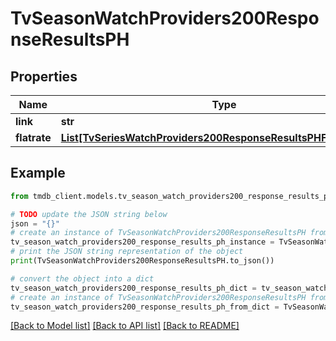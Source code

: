 # TvSeasonWatchProviders200ResponseResultsPH


## Properties

Name | Type | Description | Notes
------------ | ------------- | ------------- | -------------
**link** | **str** |  | [optional] 
**flatrate** | [**List[TvSeriesWatchProviders200ResponseResultsPHFlatrateInner]**](TvSeriesWatchProviders200ResponseResultsPHFlatrateInner.md) |  | [optional] 

## Example

```python
from tmdb_client.models.tv_season_watch_providers200_response_results_ph import TvSeasonWatchProviders200ResponseResultsPH

# TODO update the JSON string below
json = "{}"
# create an instance of TvSeasonWatchProviders200ResponseResultsPH from a JSON string
tv_season_watch_providers200_response_results_ph_instance = TvSeasonWatchProviders200ResponseResultsPH.from_json(json)
# print the JSON string representation of the object
print(TvSeasonWatchProviders200ResponseResultsPH.to_json())

# convert the object into a dict
tv_season_watch_providers200_response_results_ph_dict = tv_season_watch_providers200_response_results_ph_instance.to_dict()
# create an instance of TvSeasonWatchProviders200ResponseResultsPH from a dict
tv_season_watch_providers200_response_results_ph_from_dict = TvSeasonWatchProviders200ResponseResultsPH.from_dict(tv_season_watch_providers200_response_results_ph_dict)
```
[[Back to Model list]](../README.md#documentation-for-models) [[Back to API list]](../README.md#documentation-for-api-endpoints) [[Back to README]](../README.md)



